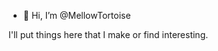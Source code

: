 - 👋 Hi, I’m @MellowTortoise

I'll put things here that I make or find interesting.

<!---
MellowTortoise/MellowTortoise is a ✨ special ✨ repository because its `README.md` (this file) appears on your GitHub profile.
You can click the Preview link to take a look at your changes.
--->
